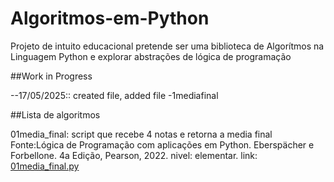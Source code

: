 # Algoritmos-em-Python
Projeto de intuito educacional pretende ser uma biblioteca de Algorítmos na Linguagem Python e explorar abstrações de lógica de programação

##Work in Progress

--17/05/2025:: created file, added file -1mediafinal

##Lista de algoritmos


01media_final: script que recebe 4 notas e retorna a media final
Fonte:Lógica de Programação com aplicações em Python. Eberspächer e Forbellone. 4a Edição, Pearson, 2022.
nivel: elementar.
link: [01media_final.py](https://github.com/Dniel-BM/Algoritmos-em-Python/blob/main/01media_final.py)





